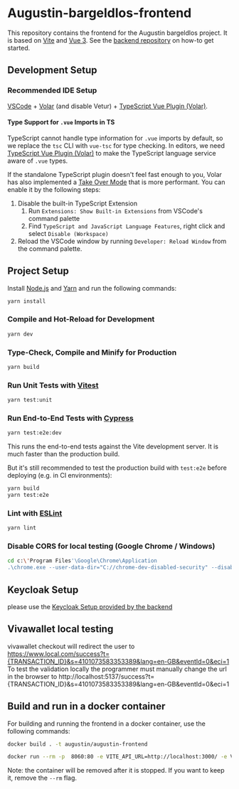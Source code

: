 # Augustin-bargeldlos-frontend

This repository contains the frontend for the Augustin bargeldlos project. It is based on [Vite](https://vitejs.dev/) and [Vue 3](https://v3.vuejs.org/).
See the [backend repository](https://github.com/augustin-wien/augustin-backend/) on how-to get started.

## Development Setup

### Recommended IDE Setup

[VSCode](https://code.visualstudio.com/) + [Volar](https://marketplace.visualstudio.com/items?itemName=Vue.volar) (and disable Vetur) + [TypeScript Vue Plugin (Volar)](https://marketplace.visualstudio.com/items?itemName=Vue.vscode-typescript-vue-plugin).

#### Type Support for `.vue` Imports in TS

TypeScript cannot handle type information for `.vue` imports by default, so we replace the `tsc` CLI with `vue-tsc` for type checking. In editors, we need [TypeScript Vue Plugin (Volar)](https://marketplace.visualstudio.com/items?itemName=Vue.vscode-typescript-vue-plugin) to make the TypeScript language service aware of `.vue` types.

If the standalone TypeScript plugin doesn't feel fast enough to you, Volar has also implemented a [Take Over Mode](https://github.com/johnsoncodehk/volar/discussions/471#discussioncomment-1361669) that is more performant. You can enable it by the following steps:

1. Disable the built-in TypeScript Extension
    1) Run `Extensions: Show Built-in Extensions` from VSCode's command palette
    2) Find `TypeScript and JavaScript Language Features`, right click and select `Disable (Workspace)`
2. Reload the VSCode window by running `Developer: Reload Window` from the command palette.


## Project Setup
Install [Node.js](https://nodejs.org/en/) and [Yarn](https://yarnpkg.com/) and run the following commands:

```sh
yarn install
```

### Compile and Hot-Reload for Development

```sh
yarn dev
```

### Type-Check, Compile and Minify for Production

```sh
yarn build
```

### Run Unit Tests with [Vitest](https://vitest.dev/)

```sh
yarn test:unit
```

### Run End-to-End Tests with [Cypress](https://www.cypress.io/)

```sh
yarn test:e2e:dev
```

This runs the end-to-end tests against the Vite development server.
It is much faster than the production build.

But it's still recommended to test the production build with `test:e2e` before deploying (e.g. in CI environments):

```sh
yarn build
yarn test:e2e
```

### Lint with [ESLint](https://eslint.org/)

```sh
yarn lint
```

### Disable CORS for local testing (Google Chrome / Windows)

```sh
cd c:\'Program Files'\Google\Chrome\Application
.\chrome.exe --user-data-dir="C://chrome-dev-disabled-security" --disable-web-security --disable-site-isolation-trials
```

## Keycloak Setup
please use the [Keycloak Setup provided by the backend](https://github.com/augustin-wien/augustin-backend/#keycloak)

## Vivawallet local testing
vivawallet checkout will redirect the user to https://www.local.com/success?t={TRANSACTION_ID}&s=4101073583353389&lang=en-GB&eventId=0&eci=1
To test the validation locally the programmer must manually change the url in the browser to http://localhost:5137/success?t={TRANSACTION_ID}&s=4101073583353389&lang=en-GB&eventId=0&eci=1

## Build and run in a docker container

For building and running the frontend in a docker container, use the following commands:
```sh
docker build . -t augustin/augustin-frontend

docker run --rm -p  8060:80 -e VITE_API_URL=http://localhost:3000/ -e VITE_KEYCLOAK_URL=http://keycloak:8080/ augustin/augustin-frontend

```
Note: the container will be removed after it is stopped. If you want to keep it, remove the `--rm` flag.